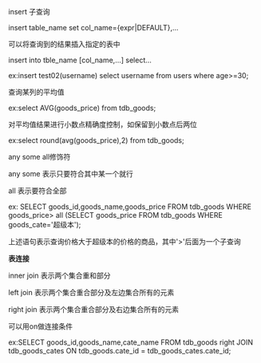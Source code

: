 insert 子查询

insert table_name set col_name={expr|DEFAULT},...

可以将查询到的结果插入指定的表中

insert into tble_name [col_name,...] select... 

ex:insert test02(username) select username from users where age>=30;

查询某列的平均值

ex:select AVG(goods_price) from tdb_goods;

对平均值结果进行小数点精确度控制，如保留到小数点后两位

ex:select round(avg(goods_price),2) from tdb_goods;

any some all修饰符

any some 表示只要符合其中某一个就行

all 表示要符合全部

ex: SELECT goods_id,goods_name,goods_price FROM tdb_goods WHERE goods_price> all (SELECT goods_price FROM tdb_goods WHERE goods_cate='超级本');

上述语句表示查询价格大于超级本的价格的商品，其中'>'后面为一个子查询

<strong>表连接</strong>

inner join 表示两个集合重和部分

left join 表示两个集合重合部分及左边集合所有的元素

right join 表示两个集合重合部分及右边集合所有的元素

可以用on做连接条件

ex:SELECT goods_id,goods_name,cate_name FROM tdb_goods right JOIN tdb_goods_cates ON tdb_goods.cate_id = tdb_goods_cates.cate_id;



